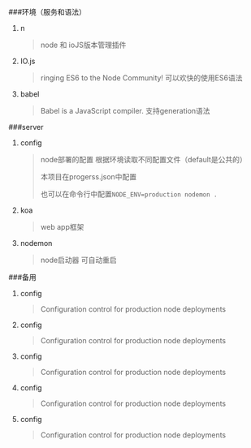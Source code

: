 ###环境（服务和语法）
1. n 

	>node 和 ioJS版本管理插件
2. IO.js  

	>ringing ES6 to the Node Community! 可以欢快的使用ES6语法
3. babel 

	>Babel is a JavaScript compiler. 支持generation语法
	
###server
1. config 

	>node部署的配置   根据环境读取不同配置文件（default是公共的）
	>
	>本项目在progerss.json中配置 
	>
	>也可以在命令行中配置`NODE_ENV=production nodemon .`   
2. koa 

	>web app框架
3. nodemon 

	>node启动器 可自动重启

###备用

1. config 

	>Configuration control for production node deployments
1. config 

	>Configuration control for production node deployments
1. config 

	>Configuration control for production node deployments
1. config 

	>Configuration control for production node deployments
1. config 

	>Configuration control for production node deployments